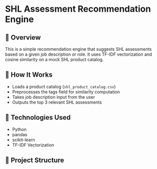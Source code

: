 # SHL Assessment Recommendation Engine

## 📌 Overview

This is a simple recommendation engine that suggests SHL assessments based on a given job description or role. It uses TF-IDF vectorization and cosine similarity on a mock SHL product catalog.

## 🚀 How It Works

- Loads a product catalog (`shl_product_catalog.csv`)
- Preprocesses the tags field for similarity computation
- Takes job description input from the user
- Outputs the top 3 relevant SHL assessments

## 🧰 Technologies Used

- Python
- pandas
- scikit-learn
- TF-IDF Vectorization

## 📁 Project Structure
